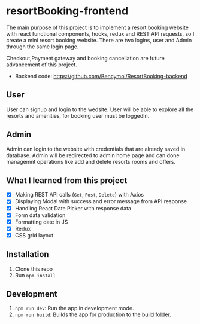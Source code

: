 # resortBooking-frontend
The main purpose of this project is to implement a resort booking website with react functional components, hooks, redux and REST API requests, so I create  a mini resort booking website. 
There are two logins, user and Admin through the same login page.

Checkout,Payment gateway and booking cancellation are future advancement of this project.

 * Backend code: https://github.com/Bencymol/ResortBooking-backend
 
## User 
 User can signup and login to the wedsite. User will be able to explore all the resorts and amenities, for booking user must be loggedIn.
## Admin 
Admin can login to the website with credentials that are already saved in database. Admin will be redirected to admin home page and can done managemnt operations like add and delete resorts rooms and offers.



## What I learned from this project

- [x] Making REST API calls (`Get`, `Post`, `Delete`) with Axios
- [x] Displaying Modal with success and error message from API response
- [x] Handling React Date Picker with response data
- [x] Form data validation
- [x] Formatting date in JS
- [x] Redux
- [x] CSS grid layout

## Installation

1. Clone this repo
2. Run `npm install`

## Development

1. `npm run dev`: Run the app in development mode.
2. `npm run build`: Builds the app for production to the build folder.
